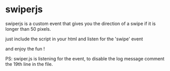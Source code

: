 # swiperjs

swiperjs is a custom event that gives you the direction of a swipe if it is longer than 50 pixels.

just include the script in your html and listen for the 'swipe' event

<script src="swiper.js"></script>
<script>
    window.addEventListent('swipe', (swipeEvent)=>{
        console.log(swipeEvent.detail)
    })
</script>

and enjoy the fun !

PS: swiper.js is listening for the event, to disable the log message comment the 19th line in the file.
